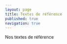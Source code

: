 ```yaml
---
layout: page
title: Textes de référence
published: true
navigation: true
---
```


Nos textes de référence


